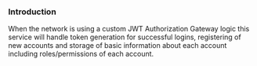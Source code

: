### Introduction

When the network is using a custom JWT Authorization Gateway logic this service will handle token generation for successful logins, registering of new accounts
and storage of basic information about each account including roles/permissions of each account.
